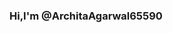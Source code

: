 ### Hi,I'm @ArchitaAgarwal65590

<!--
**ArchitaAgarwal65590/ArchitaAgarwal65590** is a ✨ _special_ ✨ repository because its `README.md` (this file) appears on your GitHub profile.

Here are some ideas to get you started:

- 🔭 I’m interested in web development 
- 🌱 I’m currently learning Python
- 👯 I’m looking to collaborate on ...
- 📫 How to reach me: mail- archita.agarwal2001@gmail.com linkdin- www.linkedin.com/in/archita-agarwal2001
